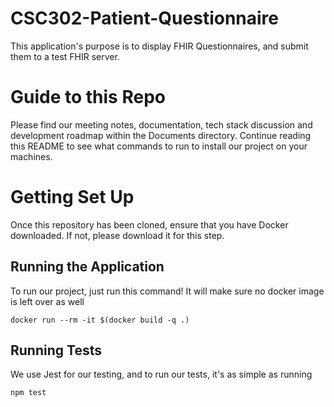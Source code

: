 # CSC302-Patient-Questionnaire
This application's purpose is to display FHIR Questionnaires, and submit them to a test FHIR server.

# Guide to this Repo
Please find our  meeting notes, documentation, tech stack discussion and development roadmap within the Documents directory.
Continue reading this README to see what commands to run to install our project on your machines.


# Getting Set Up
Once this repository has been cloned, ensure that you have Docker downloaded. If not, please download it for this step.

## Running the Application
To run our project, just run this command! It will make sure no docker image is left over as well
```
docker run --rm -it $(docker build -q .)
```

## Running Tests
We use Jest for our testing, and to run our tests, it's as simple as running
```
npm test
```
